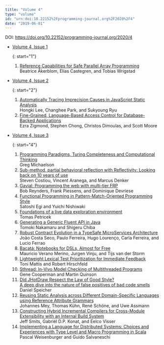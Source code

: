 ```yaml
---
title: "Volume 4"
type: "volume"
id: "urn:doi:10.22152%2Fprogramming-journal.org%2F2020%2F4"
date: "2019-06-01"
---
```

DOI: <https://doi.org/10.22152/programming-journal.org/2020/4>


* [Volume 4, Issue 1](issue1)  




  {: start="1"}
  1. [Reference Capabilities for Safe Parallel Array Programming](/2020/4/1)  
Beatrice Åkerblom, Elias Castegren, and Tobias Wrigstad



* [Volume 4, Issue 2](issue2)  




  {: start="2"}
  1. [Automatically Tracing Imprecision Causes in JavaScript Static Analysis](/2020/4/2)  
Hongki Lee, Changhee Park, and Sukyoung Ryu
  1. [Fine-Grained, Language-Based Access Control for Database-Backed Applications](/2020/4/3)  
Ezra Zigmond, Stephen Chong, Christos Dimoulas, and Scott Moore



* [Volume 4, Issue 3](issue3)  




  {: start="4"}
  1. [Programming Paradigms, Turing Completeness and Computational Thinking](/2020/4/4)  
Greg Michaelson
  1. [Sub-method, partial behavioral reflection with Reflectivity: Looking back on 10 years of use](/2020/4/5)  
Steven Costiou, Vincent Aranega, and Marcus Denker
  1. [Gavial: Programming the web with multi-tier FRP](/2020/4/6)  
Bob Reynders, Frank Piessens, and Dominique Devriese
  1. [Functional Programming in Pattern-Match-Oriented Programming Style](/2020/4/7)  
Satoshi Egi and Yuichi Nishiwaki
  1. [Foundations of a live data exploration environment](/2020/4/8)  
Tomas Petricek
  1. [Generating a Generic Fluent API in Java](/2020/4/9)  
Tomoki Nakamaru and Shigeru Chiba
  1. [Robust Contract Evolution in a TypeSafe MicroServices Architecture](/2020/4/10)  
João Costa Seco, Paulo Ferreira, Hugo Lourenço, Carla Ferreira, and Lucio Ferrao
  1. [Bacatá: Notebooks for DSLs, Almost for Free](/2020/4/11)  
Mauricio Verano Merino, Jurgen Vinju, and Tijs van der Storm
  1. [Lightweight Lexical Test Prioritization for Immediate Feedback](/2020/4/12)  
Toni Mattis and Robert Hirschfeld
  1. [Sthread: In-Vivo Model Checking of Multithreaded Programs](/2020/4/13)  
Gene Cooperman and Martin Quinson
  1. [Did JHotDraw Respect the Law of Good Style?  
A deep dive into the nature of false positives of bad code smells](/2020/4/14)  
Daniel Speicher
  1. [Reusing Static Analysis across Different Domain-Specific Languages using Reference Attribute Grammars](/2020/4/15)  
Johannes Mey, Thomas Kühn, René Schöne, and Uwe Assmann
  1. [Constructing Hybrid Incremental Compilers for Cross-Module Extensibility with an Internal Build System](/2020/4/16)  
Jeff Smits, Gabriël D.P. Konat, and Eelco Visser
  1. [Implementing a Language for Distributed Systems: Choices and Experiences with Type Level and Macro Programming in Scala](/2020/4/17)  
Pascal Weisenburger and Guido Salvaneschi






